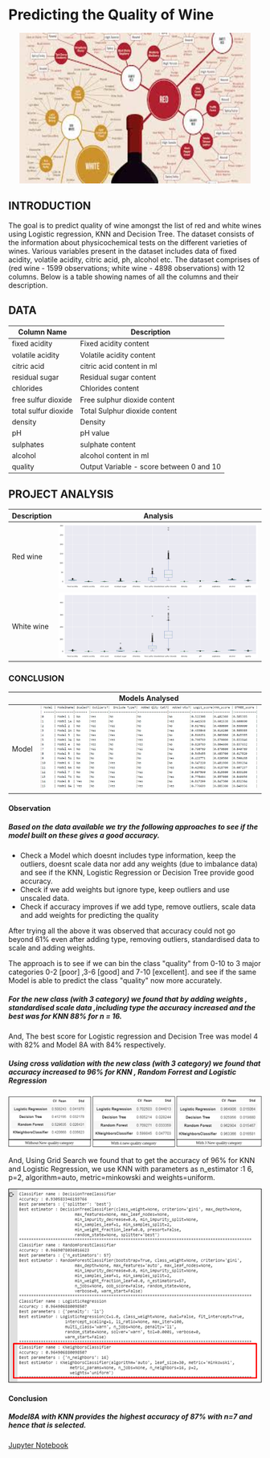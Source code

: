 # Predicting the Quality of Wine
<p align="center">
  <img width="460" height="300" src="images/winedata.jpg">
</p>


## INTRODUCTION
The goal is to predict quality of wine amongst the list of red and white wines using Logistic regression, KNN and Decision Tree. 
The dataset consists of the information about physicochemical tests on the different varieties of wines. 
Various variables present in the dataset includes data of fixed acidity, volatile acidity, citric acid, ph, alcohol etc. 
The dataset comprises of (red wine - 1599 observations; white wine - 4898 observations) with 12 columns. 
Below is a table showing names of all the columns and their description.

## DATA
| Column Name           | Description                                              |
| -------------         |-------------                                             | 
| fixed acidity         | Fixed acidity content                                    | 
| volatile acidity      | Volatile acidity content                                 |  
| citric acid           | citric acid content in ml                                | 
| residual sugar        | Residual sugar content                                   |   
| chlorides             | Chlorides content                                        |
| free sulfur dioxide   | Free sulphur dioxide content                             |
| total sulfur dioxide  | Total Sulphur dioxide content                            |
| density               | Density                                                  |
| pH                    | pH value                                                 |
| sulphates             | sulphate content                                         |
| alcohol               | alcohol content in ml                                    |
| quality               | Output Variable - score between 0 and 10                 |


## PROJECT ANALYSIS
| Description | Analysis |
| --- | --- |
| Red wine  | ![image.png](images/redwinedataset.png) |
| White wine | ![image.png](images/whitewinedataset.png) |


### CONCLUSION

|     | Models Analysed |
| --- | ---             |
| Model | ![image.jpg](images/Models.jpg) |


#### Observation
##### Based on the data available we try the following approaches to see if the model built on these gives a good accuracy.
- Check a Model which doesnt includes type information, keep the outliers, doesnt scale data nor add any weights (due to imbalance data) and see if the KNN, Logistic Regression or Decision Tree provide good accuracy.
- Check if we add weights but ignore type, keep outliers and use unscaled data.
- Check if accuracy improves if we add type, remove outliers, scale data and add weights for predicting the quality 

After trying all the above it was observed that accuracy could not go beyond 61% even after adding type, removing outliers, standardised data to scale and adding weights. 

The approach is to see if we can bin the class "quality" from 0-10 to 3 major categories 0-2 [poor] ,3-6 [good] and 7-10 [excellent]. and see if the same Model is able to predict the class "quality" now more accurately.

##### For the new class (with 3 category) we found that by adding weights , standardised scale data ,including type the accuracy increased and the best was for KNN  88% for n = 16.

And, The best score for Logistic regression and Decision Tree was model 4 with 82% and Model 8A with 84% respectively.

##### Using cross validation with the new class (with 3 category) we found that accuracy increased to 96% for KNN , Random Forrest and Logistic Regression

![image.jpg](images/CrossValidationResults.png) 

And, Using Grid Search we found that to get the accuracy of 96% for KNN and Logistic Regression, we use KNN with parameters as n_estimator :1 6, p=2, algorithm=auto, metric=minkowski and weights=uniform.

![image.jpg](images/GridSearchResults.png) 
#### Conclusion
##### Model8A with KNN provides the highest accuracy of 87% with n=7 and hence that is selected.


[Jupyter Notebook](.WineQuality-Classification/EDA_ModelEvaluation_Report/LogisticRegression_WineQuality_V2.ipynb)

